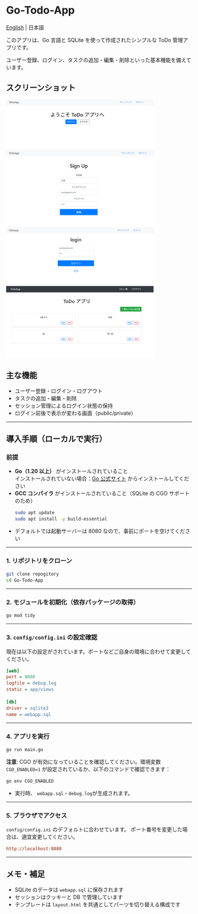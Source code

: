 # Go-Todo-App

[English](./docs/lang/en.md) | 日本語

このアプリは、Go 言語と SQLite を使って作成されたシンプルな ToDo 管理アプリです。

ユーザー登録、ログイン、タスクの追加・編集・削除といった基本機能を備えています。

## スクリーンショット

<img src="./docs/images/ui-1.png" width=400>
<img src="./docs/images/ui-2.png" width=400>
<img src="./docs/images/ui-3.png" width=400>
<img src="./docs/images/ui-4.png" width=400>

## 主な機能

- ユーザー登録・ログイン・ログアウト
- タスクの追加・編集・削除
- セッション管理によるログイン状態の保持
- ログイン前後で表示が変わる画面（public/private）

---

## 導入手順（ローカルで実行）

### 前提

- **Go（1.20 以上）** がインストールされていること  
  インストールされていない場合：[Go 公式サイト](https://golang.org/dl/) からインストールしてください
- **GCC コンパイラ** がインストールされていること（SQLite の CGO サポートのため）
  ```bash
  sudo apt update
  sudo apt install -y build-essential
  ```
- デフォルトでは起動サーバーは 8080 なので、事前にポートを空けてください

---

### 1. リポジトリをクローン

```bash
git clone repogitory
cd Go-Todo-App
```

---

### 2. モジュールを初期化（依存パッケージの取得）

```bash
go mod tidy
```

---

### 3. `config/config.ini` の設定確認

現在は以下の設定がされています。ポートなどご自身の環境に合わせて変更してください。

```ini
[web]
port = 8080
logfile = debug.log
static = app/views

[db]
driver = sqlite3
name = webapp.sql
```

---

### 4. アプリを実行

```bash
go run main.go
```

**注意**: CGO が有効になっていることを確認してください。環境変数 `CGO_ENABLED=1` が設定されているか、以下のコマンドで確認できます：

```bash
go env CGO_ENABLED
```

- 実行時、 `webapp.sql`・`debug.log`が生成されます。

---

### 5. ブラウザでアクセス

`config/config.ini` のデフォルトに合わせています。
ポート番号を変更した場合は、適宜変更してください。

```ini
http://localhost:8080
```

---

## メモ・補足

- SQLite のデータは `webapp.sql` に保存されます
- セッションはクッキーと DB で管理しています
- テンプレートは `layout.html` を共通としてパーツを切り替える構成です
